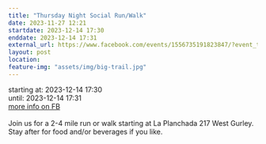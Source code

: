 ```yaml
---
title: "Thursday Night Social Run/Walk"
date: 2023-11-27 12:21
startdate: 2023-12-14 17:30
enddate: 2023-12-14 17:31
external_url: https://www.facebook.com/events/1556735191823847/?event_time_id=1556735235157176
layout: post
location: 
feature-img: "assets/img/big-trail.jpg"
---
```


starting at: 2023-12-14 17:30<br>until: 2023-12-14 17:31<br><a href="https://www.facebook.com/events/1556735191823847/?event_time_id=1556735235157176">more info on FB</a><br><br>Join us for a 2-4 mile run or walk starting at La Planchada 217 West Gurley. Stay after for food and/or beverages if you like. <br>
  <br>
  
